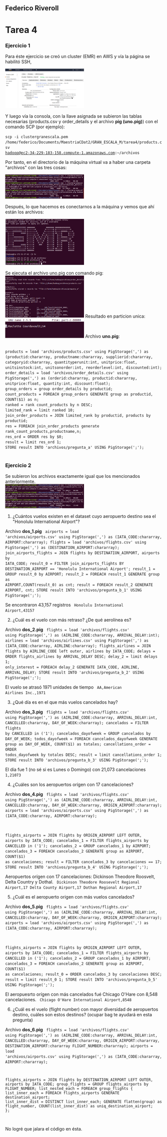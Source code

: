 
## Federico Riveroll 
# Tarea 4

### Ejercicio 1

Para éste ejercicio se creó un cluster (EMR) en AWS y vía la página se habilitó SSH, 

<img width="50%" src="img/vista_sitio"/>



Y luego vía la consola, con la llave asignada se subieron las tablas necesarias (products.csv y order_details y el archivo <b>pig (uno.pig)</b>) con el comando SCP (por ejemplo):

<code>scp -i clustergranescala.pem /home/federico/Documents/MaestriaCDat2/GRAN_ESCALA_M/tarea4/products.csv hadoop@ec2-34-229-183-158.compute-1.amazonaws.com:~/archivos
</code>

Por tanto, en el directorio de la máquina virtual va a haber una carpeta "archivos" con las tres cosas:

<img width="50%" src="img/subir_archivos"/>

Después, lo que hacemos es conectarnos a la máquina y vemos que ahí están los archivos:

<img width="50%" src="img/conectar_y_ver"/>

Se ejecuta el archivo uno.pig con comando pig:
<img width="50%" src="img/ejecucion_pig"/>
Resultado en particion unica:
<img width="50%" src="img/resultado"/>
Archivo <b>uno.pig</b>:

<code>
products = load 'archivos/products.csv' using PigStorage(',') as (productid:chararray, productname:chararray, supplierid:chararray, categoryid:chararray, quantityperunit:int, unitprice:float, unitsinstock:int, unitsonorder:int, reorderlevel:int, discounted:int);
order_details = load 'archivos/order_details.csv' using PigStorage(',') as (orderid:chararray, productid:chararray, unitprice:float, quantity:int, discount:float);
group_orders = group order_details by productid;
count_products = FOREACH group_orders GENERATE group as productid, COUNT($1) as n;
ranked = rank count_products by n DESC;
limited_rank = limit ranked 10;
join_order_products = JOIN limited_rank by productid, products by productid;
res = FOREACH join_order_products generate rank_count_products,productname,n;
res_ord = ORDER res by $0;
result = limit res_ord 1;
STORE result INTO 'archivos/pregunta_a' USING PigStorage(';');

</code>

### Ejercicio 2
Se subieron los archivos exactamente igual que los mencionados anteriormente.<br>
<img width="50%" src="img/sube_archivos_vuelos"/>
1) ¿Cuántos vuelos existen en el dataset cuyo aeropuerto destino sea el "Honolulu International Airport"?


Archivo <b>dos_1.pig</b>
<code>
airports = load 'archivos/airports.csv' using PigStorage(',') as (IATA_CODE:chararray, AIRPORT:chararray);
flights = load 'archivos/flights.csv' using PigStorage(',') as (DESTINATION_AIRPORT:chararray);
join_airports_flights = JOIN flights by DESTINATION_AIRPORT, airports by IATA_CODE;
result_0 = FILTER join_airports_flights BY DESTINATION_AIRPORT == 'Honolulu International Airport';
result_1 = GROUP result_0 by AIRPORT;
result_2 = FOREACH result_1 GENERATE group as AIRPORT,COUNT(result_0) as cnt;
result = FOREACH result_2 GENERATE AIRPORT, cnt;
STORE result INTO 'archivos/pregunta_b_1' USING PigStorage(';');
</code>

Se encontraron 43,157 registros
<code>
Honolulu International Airport,43157
</code>

2) ¿Cuál es el vuelo con más retraso? ¿De qué aerolínea es?

Archivo <b>dos_2.pig</b>
<code>
flights = load 'archivos/flights.csv' using PigStorage(',') as (AIRLINE_CODE:chararray, ARRIVAL_DELAY:int);
airlines = load 'archivos/airlines.csv' using PigStorage(',') as (IATA_CODE:chararray, AIRLINE:chararray);
flights_airlines = JOIN flights by AIRLINE_CODE left outer, airlines by IATA_CODE;
delays = ORDER flights_airlines by ARRIVAL_DELAY DESC;
delay_2 = limit delays 1;
only_interest = FOREACH delay_2 GENERATE IATA_CODE, AIRLINE, ARRIVAL_DELAY;
STORE result INTO 'archivos/pregunta_b_2' USING PigStorage(';');</code>

El vuelo se atrasó 1971 unidades de tiempo
<code>
AA,American Airlines Inc.,1971
</code>

3) ¿Qué día es en el que más vuelos cancelados hay?

Archivo <b>dos_3.pig</b>
<code>
flights = load 'archivos/flights.csv' using PigStorage(',') as (AIRLINE_CODE:chararray, ARRIVAL_DELAY:int, 
                                                                CANCELLED:chararray, DAY_OF_WEEK:chararray);
cancelados = FILTER flights by CANCELLED in ('1');
cancelados_dayofweek = GROUP cancelados by DAY_OF_WEEK;
todos_dayofweek = FOREACH cancelados_dayofweek GENERATE group as DAY_OF_WEEK, COUNT($1) as totales;
cancellations_order = ORDER todos_dayofweek by totales DESC;
result = limit cancellations_order 1;
STORE result INTO 'archivos/pregunta_b_3' USING PigStorage(';');
</code>

El día fue 1 (no sé si es Lunes o Domingo) con 21,073 cancelaciones
<code>
1,21073
</code>

4) ¿Cuáles son los aeropuertos orígen con 17 cancelaciones?

Archivo <b>dos_4.pig</b>
<code>
flights = load 'archivos/flights.csv' using PigStorage(',') as (AIRLINE_CODE:chararray, ARRIVAL_DELAY:int, 
                                                                CANCELLED:chararray, DAY_OF_WEEK:chararray,
                                                                ORIGIN_AIRPORT:chararray);
airports = load 'archivos/airports.csv' using PigStorage(',') as (IATA_CODE:chararray, AIRPORT:chararray);

flights_airports = JOIN flights by ORIGIN_AIRPORT LEFT OUTER, airports by IATA_CODE;
cancelados_1 = FILTER flights_airports by CANCELLED in ('1');
cancelados_2 = GROUP cancelados_1 by AIRPORT;
cancelados_3 = FOREACH cancelados_2 GENERATE group as AIRPORT, COUNT($1) as cancelaciones;
result = FILTER cancelados_3 by cancelaciones == 17;
STORE result INTO 'archivos/pregunta_b_4' USING PigStorage(';');
</code>

Aeropuertos orígen con 17 cancelaciones: Dickinson Theodore Roosvelt, Delta Country y Dothal.
<code>
Dickinson Theodore Roosevelt Regional Airport,17
Delta County Airport,17
Dothan Regional Airport,17
</code>

5) ¿Cuál es el aeropuerto origen con más vuelos cancelados?

Archivo <b>dos_5.pig</b>
<code>
flights = load 'archivos/flights.csv' using PigStorage(',') as (AIRLINE_CODE:chararray, ARRIVAL_DELAY:int, 
                                                                CANCELLED:chararray, DAY_OF_WEEK:chararray,
                                                                ORIGIN_AIRPORT:chararray);
airports = load 'archivos/airports.csv' using PigStorage(',') as (IATA_CODE:chararray, AIRPORT:chararray);

flights_airports = JOIN flights by ORIGIN_AIRPORT LEFT OUTER, airports by IATA_CODE;
cancelados_1 = FILTER flights_airports by CANCELLED in ('1');
cancelados_2 = GROUP cancelados_1 by AIRPORT;
cancelados_3 = FOREACH cancelados_2 GENERATE group as AIRPORT, COUNT($1) as cancelaciones;
result_0 = ORDER cancelados_3 by cancelaciones DESC;
result = limit result_0 1;
STORE result INTO 'archivos/pregunta_b_5' USING PigStorage(';');
</code>

El aeropuesrto orígen con más cancelados fué Chicago O'Hare con 8,548 cancelaciones.
<code>
Chicago O'Hare International Airport,8548
</code>

6) ¿Cuál es el vuelo (flight number) con mayor diversidad de aeropuertos destino, cuáles son estos destinos? (ocupar bag te ayudará en esta pregunta)

Archivo <b>dos_6.pig</b>
<code>
flights = load 'archivos/flights.csv' using PigStorage(',') as (AIRLINE_CODE:chararray, ARRIVAL_DELAY:int, 
                                                                CANCELLED:chararray, DAY_OF_WEEK:chararray,
                                                                ORIGIN_AIRPORT:chararray, 
                                                                DESTINATION_AIRPORT:chararray
                                                                FLIGHT_NUMBER:chararray);
airports = load 'archivos/airports.csv' using PigStorage(',') as (IATA_CODE:chararray, AIRPORT:chararray);

flights_airports = JOIN flights by DESTINATION_AIRPORT LEFT OUTER, airports by IATA_CODE;
group_flights = GROUP flights_airports by FLIGHT_NUMBER;
list_nested_each = FOREACH group_flights { list_inner_each = FOREACH flights_airports GENERATE destination_airport; list_inner_dist = DISTINCT list_inner_each; GENERATE flatten(group) as flight_number, COUNT(list_inner_dist) as uniq_destination_airport; };


</code>

No logré que jalara el código en ésta.
